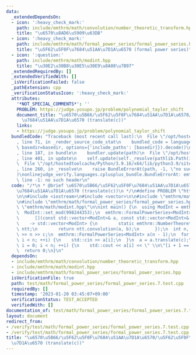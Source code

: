 ```yaml
---
data:
  _extendedDependsOn:
  - icon: ':heavy_check_mark:'
    path: include/emthrm/math/convolution/number_theoretic_transform.hpp
    title: "\u6570\u8AD6\u5909\u63DB"
  - icon: ':heavy_check_mark:'
    path: include/emthrm/math/formal_power_series/formal_power_series.hpp
    title: "\u5F62\u5F0F\u7684\u51AA\u7D1A\u6570 (formal power series)"
  - icon: ':question:'
    path: include/emthrm/math/modint.hpp
    title: "\u30E2\u30B8\u30E5\u30E9\u8A08\u7B97"
  _extendedRequiredBy: []
  _extendedVerifiedWith: []
  _isVerificationFailed: false
  _pathExtension: cpp
  _verificationStatusIcon: ':heavy_check_mark:'
  attributes:
    '*NOT_SPECIAL_COMMENTS*': ''
    PROBLEM: https://judge.yosupo.jp/problem/polynomial_taylor_shift
    document_title: "\u6570\u5B66/\u5F62\u5F0F\u7684\u51AA\u7D1A\u6570/\u5F62\u5F0F\
      \u7684\u51AA\u7D1A\u6570 (translate(c))"
    links:
    - https://judge.yosupo.jp/problem/polynomial_taylor_shift
  bundledCode: "Traceback (most recent call last):\n  File \"/opt/hostedtoolcache/Python/3.9.16/x64/lib/python3.9/site-packages/onlinejudge_verify/documentation/build.py\"\
    , line 71, in _render_source_code_stat\n    bundled_code = language.bundle(stat.path,\
    \ basedir=basedir, options={'include_paths': [basedir]}).decode()\n  File \"/opt/hostedtoolcache/Python/3.9.16/x64/lib/python3.9/site-packages/onlinejudge_verify/languages/cplusplus.py\"\
    , line 187, in bundle\n    bundler.update(path)\n  File \"/opt/hostedtoolcache/Python/3.9.16/x64/lib/python3.9/site-packages/onlinejudge_verify/languages/cplusplus_bundle.py\"\
    , line 401, in update\n    self.update(self._resolve(pathlib.Path(included), included_from=path))\n\
    \  File \"/opt/hostedtoolcache/Python/3.9.16/x64/lib/python3.9/site-packages/onlinejudge_verify/languages/cplusplus_bundle.py\"\
    , line 260, in _resolve\n    raise BundleErrorAt(path, -1, \"no such header\"\
    )\nonlinejudge_verify.languages.cplusplus_bundle.BundleErrorAt: emthrm/math/convolution/number_theoretic_transform.hpp:\
    \ line -1: no such header\n"
  code: "/*\n * @brief \u6570\u5B66/\u5F62\u5F0F\u7684\u51AA\u7D1A\u6570/\u5F62\u5F0F\
    \u7684\u51AA\u7D1A\u6570 (translate(c))\n */\n#define PROBLEM \"https://judge.yosupo.jp/problem/polynomial_taylor_shift\"\
    \n\n#include <iostream>\n#include <vector>\n\n#include \"emthrm/math/convolution/number_theoretic_transform.hpp\"\
    \n#include \"emthrm/math/formal_power_series/formal_power_series.hpp\"\n#include\
    \ \"emthrm/math/modint.hpp\"\n\nint main() {\n  using ModInt = emthrm::MInt<0>;\n\
    \  ModInt::set_mod(998244353);\n  emthrm::FormalPowerSeries<ModInt>::set_mult(\n\
    \      [](const std::vector<ModInt>& a, const std::vector<ModInt>& b)\n      \
    \    -> std::vector<ModInt> {\n        static emthrm::NumberTheoreticTransform<0>\
    \ ntt;\n        return ntt.convolution(a, b);\n      });\n  int n, c;\n  std::cin\
    \ >> n >> c;\n  emthrm::FormalPowerSeries<ModInt> a(n - 1);\n  for (int i = 0;\
    \ i < n; ++i) {\n    std::cin >> a[i];\n  }\n  a = a.translate(c);\n  for (int\
    \ i = 0; i < n; ++i) {\n    std::cout << a[i] << \" \\n\"[i + 1 == n];\n  }\n\
    \  return 0;\n}\n"
  dependsOn:
  - include/emthrm/math/convolution/number_theoretic_transform.hpp
  - include/emthrm/math/modint.hpp
  - include/emthrm/math/formal_power_series/formal_power_series.hpp
  isVerificationFile: true
  path: test/math/formal_power_series/formal_power_series.7.test.cpp
  requiredBy: []
  timestamp: '2023-01-20 03:45:07+09:00'
  verificationStatus: TEST_ACCEPTED
  verifiedWith: []
documentation_of: test/math/formal_power_series/formal_power_series.7.test.cpp
layout: document
redirect_from:
- /verify/test/math/formal_power_series/formal_power_series.7.test.cpp
- /verify/test/math/formal_power_series/formal_power_series.7.test.cpp.html
title: "\u6570\u5B66/\u5F62\u5F0F\u7684\u51AA\u7D1A\u6570/\u5F62\u5F0F\u7684\u51AA\
  \u7D1A\u6570 (translate(c))"
---
```

